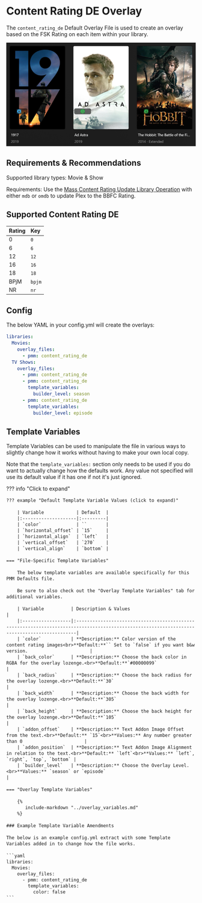# Content Rating DE Overlay

The `content_rating_de` Default Overlay File is used to create an overlay based on the FSK Rating on each item within your library.

![](images/content_rating_de.png)

## Requirements & Recommendations

Supported library types: Movie & Show

Requirements: Use the [Mass Content Rating Update Library Operation](../../config/operations.md#mass-content-rating-update) with either `mdb` or `omdb` to update Plex to the BBFC Rating.

## Supported Content Rating DE

| Rating | Key    |
|:-------|:-------|
| 0      | `0`    |
| 6      | `6`    |
| 12     | `12`   |
| 16     | `16`   |
| 18     | `18`   |
| BPjM   | `bpjm` |
| NR     | `nr`   |

## Config

The below YAML in your config.yml will create the overlays:

```yaml
libraries:
  Movies:
    overlay_files:
      - pmm: content_rating_de
  TV Shows:
    overlay_files:
      - pmm: content_rating_de
      - pmm: content_rating_de
        template_variables:
          builder_level: season
      - pmm: content_rating_de
        template_variables:
          builder_level: episode
```

## Template Variables

Template Variables can be used to manipulate the file in various ways to slightly change how it works without having to make your own local copy.

Note that the `template_variables:` section only needs to be used if you do want to actually change how the defaults work. Any value not specified will use its default value if it has one if not it's just ignored.

??? info "Click to expand"

    ??? example "Default Template Variable Values (click to expand)"

        | Variable            | Default  |
        |:--------------------|:---------|
        | `color`             | ``       |
        | `horizontal_offset` | `15`     |
        | `horizontal_align`  | `left`   |
        | `vertical_offset`   | `270`    |
        | `vertical_align`    | `bottom` |

    === "File-Specific Template Variables"

        The below template variables are available specifically for this PMM Defaults file.

        Be sure to also check out the "Overlay Template Variables" tab for additional variables.

        | Variable          | Description & Values                                                                                                                        |
        |:------------------|:--------------------------------------------------------------------------------------------------------------------------------------------|
        | `color`           | **Description:** Color version of the content rating images<br>**Default:**`` Set to `false` if you want b&w version.                       |
        | `back_color`      | **Description:** Choose the back color in RGBA for the overlay lozenge.<br>**Default:**`#00000099`                                          |
        | `back_radius`     | **Description:** Choose the back radius for the overlay lozenge.<br>**Default:**`30`                                                        |
        | `back_width`      | **Description:** Choose the back width for the overlay lozenge.<br>**Default:**`305`                                                        |
        | `back_height`     | **Description:** Choose the back height for the overlay lozenge.<br>**Default:**`105`                                                       |
        | `addon_offset`    | **Description:** Text Addon Image Offset from the text.<br>**Default:** `15`<br>**Values:** Any number greater than 0                       |
        | `addon_position`  | **Description:** Text Addon Image Alignment in relation to the text.<br>**Default:** `left`<br>**Values:** `left`, `right`, `top`, `bottom` |
        | `builder_level`   | **Description:** Choose the Overlay Level.<br>**Values:** `season` or `episode`                                                             |

    === "Overlay Template Variables"

        {%
           include-markdown "../overlay_variables.md"
        %}

    ### Example Template Variable Amendments

    The below is an example config.yml extract with some Template Variables added in to change how the file works.

    ```yaml
    libraries:
      Movies:
        overlay_files:
          - pmm: content_rating_de
            template_variables:
              color: false
    ```
